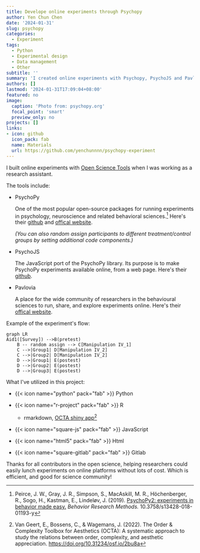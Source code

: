 ```yaml
---
title: Develope online experiments through Psychopy
author: Yen Chun Chen
date: '2024-01-31'
slug: psychopy
categories:
  - Experiment
tags:
  - Python
  - Experimental design
  - Data management
  - Other
subtitle: ''
summary: 'I created online experiments with Psychopy, PsychoJS and Pavlovia. Which enable researchers to collect data on a web page.'
authors: []
lastmod: '2024-01-31T17:09:04+08:00'
featured: no
image:
  caption: 'Photo from: psychopy.org'
  focal_point: 'smart'
  preview_only: no
projects: []
links:
- icon: github
  icon_pack: fab
  name: Materials
  url: https://github.com/yenchunnnn/psychopy-experiment
---
```


I built online experiments with [Open Science Tools](https://opensciencetools.org/) when I was working as a research assistant.

The tools include:

-   PsychoPy

    One of the most popular open-source packages for running experiments in psychology, neuroscience and related behavioral sciences.[^1] Here's their [github](https://github.com/psychopy) and [offical website](https://www.psychopy.org/).

    *(You can also random assign participants to different treatment/control groups by setting additional code components.)*

-   PsychoJS

    The JavaScript port of the PsychoPy library. Its purpose is to make PsychoPy experiments available online, from a web page. Here's their [github](https://github.com/psychopy/psychojs).

-   Pavlovia

    A place for the wide community of researchers in the behavioural sciences to run, share, and explore experiments online. Here's their [offical website](https://pavlovia.org/docs/home/about).

[^1]: Peirce, J. W., Gray, J. R., Simpson, S., MacAskill, M. R., Höchenberger, R., Sogo, H., Kastman, E., Lindeløv, J. (2019). [PsychoPy2: experiments in behavior made easy.](https://link.springer.com/article/10.3758/s13428-018-01193-y) *Behavior Research Methods.* 10.3758/s13428-018-01193-y

Example of the experiment's flow:

``` mermaid
graph LR
Aid1([Survey]) -->B(pretest)
    B -- random assign --> C[Manipulation IV_1]
    C -->|Group1| D[Manipulation IV_2]
    C -->|Group2| D[Manipulation IV_2]
    D -->|Group1| E(postest)
    D -->|Group2| E(postest)
    D -->|Group3| E(postest)
```

What I've utilized in this project:

-   {{< icon name="python" pack="fab" >}} Python

-   {{< icon name="r-project" pack="fab" >}} R

    -   rmarkdown, [OCTA shiny app](https://elinevg.shinyapps.io/OCTA_toolbox/)[^2]

-   {{< icon name="square-js" pack="fab" >}} JavaScript

-   {{< icon name="html5" pack="fab" >}} Html

-   {{< icon name="square-gitlab" pack="fab" >}} Gitlab

[^2]: Van Geert, E., Bossens, C., & Wagemans, J. (2022). The Order & Complexity Toolbox for Aesthetics (OCTA): A systematic approach to study the relations between order, complexity, and aesthetic appreciation. <https://doi.org/10.31234/osf.io/2bu8a>

Thanks for all contributors in the open science, helping researchers could easily lunch experiments on online platforms without lots of cost. Which is efficient, and good for science community!
